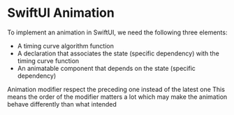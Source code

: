 #  SwiftUI Animation

To implement an animation in SwiftUI, we need the following three elements:

- A timing curve algorithm function
- A declaration that associates the state (specific dependency) with the timing curve function
- An animatable component that depends on the state (specific dependency)

Animation modifier respect the preceding one instead of the latest one
This means the order of the modifier matters a lot which may make 
the animation behave differently than what intended
